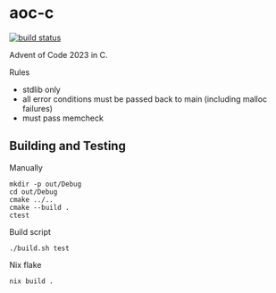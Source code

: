 # aoc-c

[![build status](https://github.com/krscott/aoc-c/actions/workflows/cmake-single-platform.yml/badge.svg)](https://github.com/krscott/aoc-c/actions)

Advent of Code 2023 in C.

Rules
- stdlib only
- all error conditions must be passed back to main (including malloc failures)
- must pass memcheck

## Building and Testing

Manually
```
mkdir -p out/Debug
cd out/Debug
cmake ../..
cmake --build .
ctest
```

Build script
```
./build.sh test
```

Nix flake
```
nix build .
```
